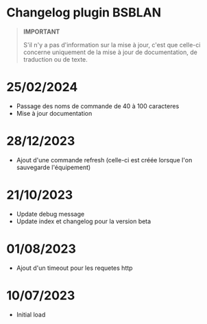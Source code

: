 # Changelog plugin BSBLAN

>**IMPORTANT**
>
>S'il n'y a pas d'information sur la mise à jour, c'est que celle-ci concerne uniquement de la mise à jour de documentation, de traduction ou de texte.

# 25/02/2024

- Passage des noms de commande de 40 à 100 caracteres
- Mise à jour documentation

# 28/12/2023

- Ajout d'une commande refresh (celle-ci est créée lorsque l'on sauvegarde l'équipement)
  
# 21/10/2023

- Update debug message
- Update index et changelog pour la version beta

# 01/08/2023

- Ajout d'un timeout pour les requetes http

# 10/07/2023

- Initial load

